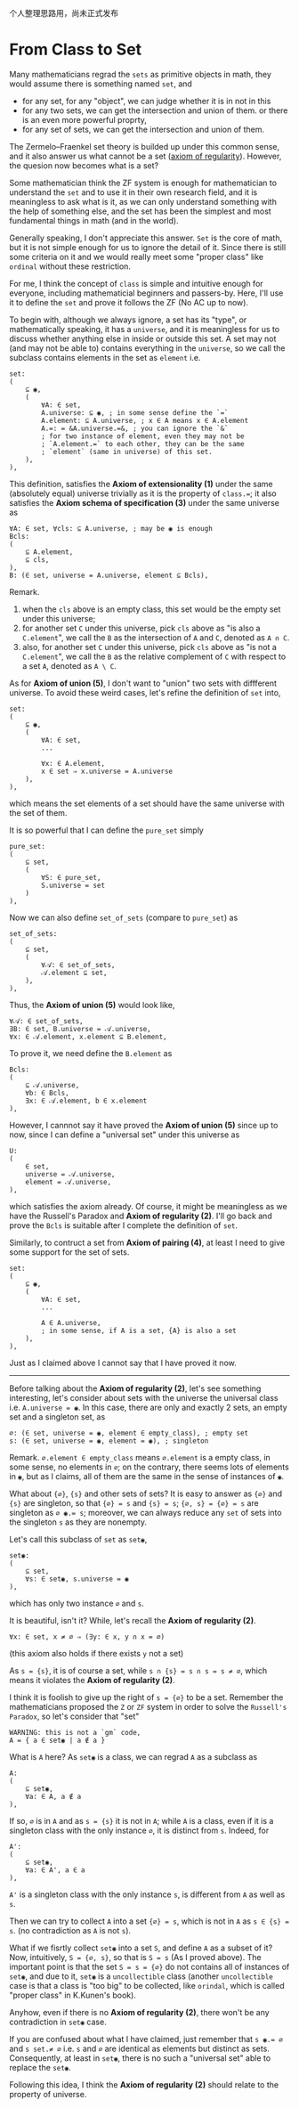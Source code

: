 个人整理思路用，尚未正式发布

# From Class to Set

Many mathematicians regrad the `sets` as primitive objects in math, they would assume there is something named `set`, and
* for any set, for any "object", we can judge whether it is in not in this 
* for any two sets, we can get the intersection and union of them.
or there is an even more powerful proprty,
* for any set of sets, we can get the intersection and union of them.

<!-- All of us agree that the set is a fundamental concept in math, but some of us want a concrete definition for it.  -->

<!-- Later, after the query of Ressell, some mathematicians proposed a axiomatic definition for the set, the Zermelo–Fraenkel set theory.  -->

The Zermelo–Fraenkel set theory is builded up under this common sense, and it also answer us what cannot be a set ([axiom of regularity](https://en.wikipedia.org/wiki/Zermelo%E2%80%93Fraenkel_set_theory#2._Axiom_of_regularity_(also_called_the_axiom_of_foundation))). However, the quesion now becomes what is a set?

Some mathematician think the ZF system is enough for mathematician to understand the `set` and to use it in their own research field, and it is meaningless to ask what is it, as we can only understand something with the help of something else, and the set has been the simplest and most fundamental things in math (and in the world).

Generally speaking, I don't appreciate this answer. `Set` is the core of math, but it is not simple enough for us to ignore the detail of it. Since there is still some criteria on it and we would really meet some "proper class" like `ordinal` without these restriction.

For me, I think the concept of `class` is simple and intuitive enough for everyone, including mathematicial beginners and passers-by. Here, I'll use it to define the `set` and prove it follows the ZF (No AC up to now).

To begin with, although we always ignore, a set has its "type", or mathematically speaking, it has a `universe`, and it is meaningless for us to discuss whether anything else in inside or outside this set. A set may not (and may not be able to) contains everything in the `universe`, so we call the subclass contains elements in the set as `element` i.e.
```gm
set:
(
	⊆ ◉,
	(
		∀A: ∈ set,
		A.universe: ⊆ ◉, ; in some sense define the `=`
		A.element: ⊆ A.universe, ; x ∈ A means x ∈ A.element
		A.=: = &A.universe.=&, ; you can ignore the `&`
		; for two instance of element, even they may not be
		; `A.element.=` to each other, they can be the same
		; `element` (same in universe) of this set.
	),
),
```
This definition, satisfies the **Axiom of extensionality (1)** under the same (absolutely equal) universe trivially as it is the property of `class.=`; it also satisfies the **Axiom schema of specification (3)** under the same universe as
```gm
∀A: ∈ set, ∀cls: ⊆ A.universe, ; may be ◉ is enough
Bcls:
(
	⊆ A.element,
	⊆ cls,
),
B: (∈ set, universe = A.universe, element ⊆ Bcls),
```
Remark.
1. when the `cls` above is an empty class, this set would be the empty set under this universe;
2. for another set `C` under this universe, pick `cls` above as "is also a `C.element`", we call the `B` as the intersection of `A` and `C`, denoted as `A ∩ C`.
3. also, for another set `C` under this universe, pick `cls` above as "is not a `C.element`", we call the `B` as the relative complement of `C` with respect to a set `A`, denoted as `A \ C`.

As for **Axiom of union (5)**, I don't want to "union" two sets with diffferent universe. To avoid these weird cases, let's refine the definition of `set` into,
```gm
set:
(
	⊆ ◉,
	(
		∀A: ∈ set,
		...

		∀x: ∈ A.element,
		x ∈ set ⇒ x.universe = A.universe
	),
),
```
which means the set elements of a set should have the same universe with the set of them.

It is so powerful that I can define the `pure_set` simply
```gm
pure_set:
(
	⊆ set,
	(
		∀S: ∈ pure_set,
		S.universe = set
	)
),
```

Now we can also define `set_of_sets` (compare to `pure_set`) as
```gm
set_of_sets:
(
	⊆ set,
	(
		∀𝒜: ∈ set_of_sets,
		𝒜.element ⊆ set,
	),
),
```
Thus, the **Axiom of union (5)** would look like,
```gm
∀𝒜: ∈ set_of_sets,
∃B: ∈ set, B.universe = 𝒜.universe,
∀x: ∈ 𝒜.element, x.element ⊆ B.element,
```
To prove it, we need define the `B.element` as
```gm
Bcls:
(
	⊆ 𝒜.universe,
	∀b: ∈ Bcls,
	∃x: ∈ 𝒜.element, b ∈ x.element
),
```
However, I cannnot say it have proved the **Axiom of union (5)** since up to now, since I can define a "universal set" under this universe as
```gm
U:
(
	∈ set,
	universe = 𝒜.universe,
	element = 𝒜.universe,
),
```
which satisfies the axiom already. Of course, it might be meaningless as we have the Russell's Paradox and **Axiom of regularity (2)**. I'll go back and prove the `Bcls` is suitable after I complete the definition of `set`.

Similarly, to contruct a set from **Axiom of pairing (4)**, at least I need to give some support for the set of sets.
```gm
set:
(
	⊆ ◉,
	(
		∀A: ∈ set,
		...

		A ∈ A.universe,
		; in some sense, if A is a set, {A} is also a set
	),
),
```
Just as I claimed above I cannot say that I have proved it now.

---
Before talking about the **Axiom of regularity (2)**, let's see something interesting, let's consider about sets with the universe the universal class i.e. `A.universe = ◉`. In this case, there are only and exactly 2 sets, an empty set and a singleton set, as
```gm
∅: (∈ set, universe = ◉, element ∈ empty_class), ; empty set
s: (∈ set, universe = ◉, element = ◉), ; singleton
```
Remark. `∅.element ∈ empty_class` means `∅.element` is a empty class, in some sense, no elements in `∅`; on the contrary, there seems lots of elements in `◉`, but as I claims, all of them are the same in the sense of instances of `◉`.

What about `{∅}`, `{s}` and other sets of sets? It is easy to answer as `{∅}` and `{s}` are singleton, so that `{∅} = s` and `{s} = s`; `{∅, s} = {∅} = s` are singleton as `∅ ◉.= s`; moreover, we can always reduce any `set` of sets into the singleton `s` as they are nonempty.

Let's call this subclass of `set` as `set◉`, 
```gm
set◉:
(
	⊆ set,
	∀s: ∈ set◉, s.universe = ◉
),
```
which has only two instance `∅` and `s`.

It is beautiful, isn't it? While, let's recall the **Axiom of regularity (2)**.
```gm
∀x: ∈ set, x ≠ ∅ ⇒ (∃y: ∈ x, y ∩ x = ∅)
```
(this axiom also holds if there exists `y` not a set)

As `s = {s}`, it is of course a set, while `s ∩ {s} = s ∩ s = s ≠ ∅`, which means it violates the **Axiom of regularity (2)**.

I think it is foolish to give up the right of `s = {∅}` to be a set. Remember the mathematicians proposed the `Z` or `ZF` system in order to solve the `Russell's Paradox`, so let's consider that "set"
```
WARNING: this is not a `gm` code,
A = { a ∈ set◉ | a ∉ a }
```
What is `A` here? As `set◉` is a class, we can regrad `A` as a subclass as
```gm
A:
(
	⊆ set◉,
	∀a: ∈ A, a ∉ a
),
```
If so, `∅` is in `A` and as `s = {s}` it is not in `A`; while `A` is a class, even if it is a singleton class with the only instance `∅`, it is distinct from `s`. Indeed, for
```gm
A':
(
	⊆ set◉,
	∀a: ∈ A', a ∈ a
),
```
`A'` is a singleton class with the only instance `s`, is different from `A` as well as `s`.

Then we can try to collect `A` into a set `{∅} = s`, which is not in `A` as `s ∈ {s} = s`. (no contradiction as `A` is not `s`).

What if we fisrtly collect `set◉` into a set `S`, and define `A` as a subset of it? Now, intuitively, `S = {∅, s}`, so that is `S = s` (As I proved above). The important point is that the set `S = s = {∅}` do not contains all of instances of `set◉`, and due to it, `set◉` is a `uncollectible` class (another `uncollectible` case is that a  class is "too big" to be collected, like `orindal`, which is called "proper class" in K.Kunen's book).

Anyhow, even if there is no **Axiom of regularity (2)**, there won't be any contradiction in `set◉` case.

If you are confused about what I have claimed, just remember that `s ◉.= ∅` and `s set.≠ ∅` i.e. `s` and `∅` are identical as elements but distinct as sets. Consequently, at least in `set◉`, there is no such a "universal set" able to replace the `set◉`.

Following this idea, I think the **Axiom of regularity (2)** should relate to the property of universe.

<!-- Another important effect of `set◉` is that it surely not satisfies the **Axiom of infinity (7)**, but it doesn't matter, as I can still construct it in the `pure_set`. -->
<!-- For **Axiom of infinity (7)**, assume the **Axiom of union (5)** let's try the general case at first,
```gm
U: ⊆ ◉, ; universe
0: (∈ set, universe = U, element ∈ empty_class),
1: = {0} ∪ 0 = {0}, 
2: = {1} ∪ 1 = {0, 1} = {0, {0}}, 
3: = {2} ∪ 2 = {0, 1, 2} = {0, {0}, {0, {0}}},
; ...
ℕ-like_space:
(
	⊆ set,
	∀N: ∈ ℕ-like_space,
	N.universe = U,
	0 ∈ ℕ, ∀x: ∈ ℕ, x ∪ {x} ∈ ℕ,
),
``` -->


